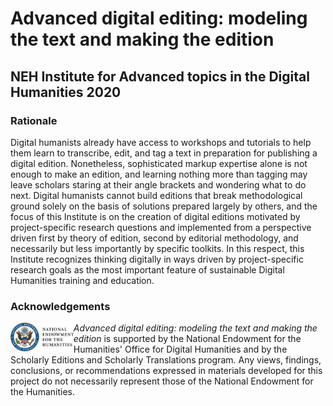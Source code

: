 # Advanced digital editing: modeling the text and making the edition
## NEH Institute for Advanced topics in the Digital Humanities 2020

### Rationale
Digital humanists already have access to workshops and tutorials to help them learn to transcribe, edit, and tag a text in preparation for publishing a digital edition. Nonetheless, sophisticated markup expertise alone is not enough to make an edition, and learning nothing more than tagging may leave scholars staring at their angle brackets and wondering what to do next. Digital humanists cannot build editions that break methodological ground solely on the basis of solutions prepared largely by others, and the focus of this Institute is on the creation of digital editions motivated by project-specific research questions and implemented from a perspective driven first by theory of edition, second by editorial methodology, and necessarily but less importantly by specific toolkits. In this respect, this Institute recognizes thinking digitally in ways driven by project-specific research goals as the most important feature of sustainable Digital Humanities training and education.

### Acknowledgements
<a href="https://www.neh.gov/" title="National Endowment for the Humanities: Exploring the Human Endeavour"><img align="left" width="20%" src="images/NEH-Preferred-Seal820.jpg" alt="NEH" class="rpad"></a>_Advanced_ _digital_ _editing:_ _modeling_ _the_ _text_ _and_ _making_ _the_ _edition_ is supported by the National Endowment for the Humanities' Office for Digital Humanities and by the Scholarly Editions and Scholarly Translations program. Any views, findings, conclusions, or recommendations expressed in materials developed for this project do not necessarily represent those of the National Endowment for the Humanities.